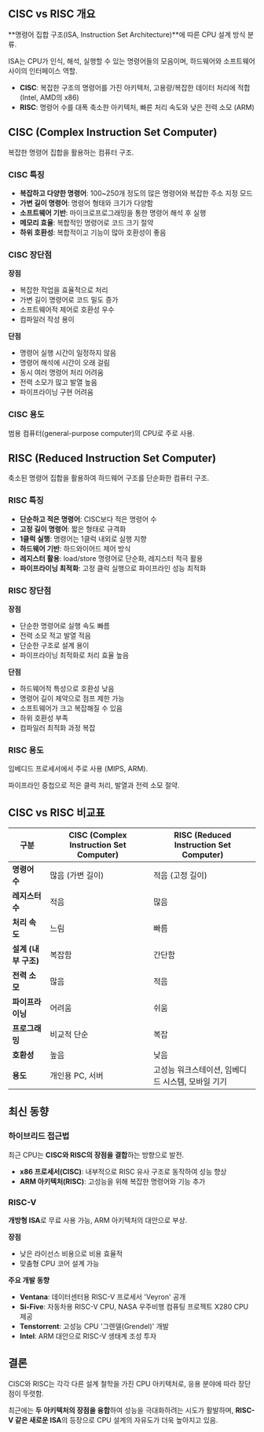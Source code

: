 ## CISC vs RISC 개요

**명령어 집합 구조(ISA, Instruction Set Architecture)**에 따른 CPU 설계 방식 분류.

ISA는 CPU가 인식, 해석, 실행할 수 있는 명령어들의 모음이며, 하드웨어와 소프트웨어 사이의 인터페이스 역할.


* **CISC**: 복잡한 구조의 명령어를 가진 아키텍처, 고용량/복잡한 데이터 처리에 적합 (Intel, AMD의 x86)
* **RISC**: 명령어 수를 대폭 축소한 아키텍처, 빠른 처리 속도와 낮은 전력 소모 (ARM)

## CISC (Complex Instruction Set Computer)

복잡한 명령어 집합을 활용하는 컴퓨터 구조.

### CISC 특징

* **복잡하고 다양한 명령어**: 100~250개 정도의 많은 명령어와 복잡한 주소 지정 모드
* **가변 길이 명령어**: 명령어 형태와 크기가 다양함
* **소프트웨어 기반**: 마이크로프로그래밍을 통한 명령어 해석 후 실행
* **메모리 효율**: 복합적인 명령어로 코드 크기 절약
* **하위 호환성**: 복합적이고 기능이 많아 호환성이 좋음

### CISC 장단점

**장점**
* 복잡한 작업을 효율적으로 처리
* 가변 길이 명령어로 코드 밀도 증가
* 소프트웨어적 제어로 호환성 우수
* 컴파일러 작성 용이

**단점**
* 명령어 실행 시간이 일정하지 않음
* 명령어 해석에 시간이 오래 걸림
* 동시 여러 명령어 처리 어려움
* 전력 소모가 많고 발열 높음
* 파이프라이닝 구현 어려움

### CISC 용도

범용 컴퓨터(general-purpose computer)의 CPU로 주로 사용.

## RISC (Reduced Instruction Set Computer)

축소된 명령어 집합을 활용하여 하드웨어 구조를 단순화한 컴퓨터 구조.

### RISC 특징

* **단순하고 적은 명령어**: CISC보다 적은 명령어 수
* **고정 길이 명령어**: 짧은 형태로 규격화
* **1클럭 실행**: 명령어는 1클럭 내외로 실행 지향
* **하드웨어 기반**: 하드와이어드 제어 방식
* **레지스터 활용**: load/store 명령어로 단순화, 레지스터 적극 활용
* **파이프라이닝 최적화**: 고정 클럭 실행으로 파이프라인 성능 최적화

### RISC 장단점

**장점**
* 단순한 명령어로 실행 속도 빠름
* 전력 소모 적고 발열 적음
* 단순한 구조로 설계 용이
* 파이프라이닝 최적화로 처리 효율 높음

**단점**
* 하드웨어적 특성으로 호환성 낮음
* 명령어 길이 제약으로 점프 제한 가능
* 소프트웨어가 크고 복잡해질 수 있음
* 하위 호환성 부족
* 컴파일러 최적화 과정 복잡

### RISC 용도

임베디드 프로세서에서 주로 사용 (MIPS, ARM).

파이프라인 중첩으로 적은 클럭 처리, 발열과 전력 소모 절약.

## CISC vs RISC 비교표

| 구분 | CISC (Complex Instruction Set Computer) | RISC (Reduced Instruction Set Computer) |
|------|------------------------------------------|------------------------------------------|
| **명령어 수** | 많음 (가변 길이) | 적음 (고정 길이) |
| **레지스터 수** | 적음 | 많음 |
| **처리 속도** | 느림 | 빠름 |
| **설계 (내부 구조)** | 복잡함 | 간단함 |
| **전력 소모** | 많음 | 적음 |
| **파이프라이닝** | 어려움 | 쉬움 |
| **프로그래밍** | 비교적 단순 | 복잡 |
| **호환성** | 높음 | 낮음 |
| **용도** | 개인용 PC, 서버 | 고성능 워크스테이션, 임베디드 시스템, 모바일 기기 |

## 최신 동향

### 하이브리드 접근법

최근 CPU는 **CISC와 RISC의 장점을 결합**하는 방향으로 발전.

* **x86 프로세서(CISC)**: 내부적으로 RISC 유사 구조로 동작하여 성능 향상
* **ARM 아키텍처(RISC)**: 고성능을 위해 복잡한 명령어와 기능 추가

### RISC-V

**개방형 ISA**로 무료 사용 가능, ARM 아키텍처의 대안으로 부상.

**장점**
* 낮은 라이선스 비용으로 비용 효율적
* 맞춤형 CPU 코어 설계 가능

**주요 개발 동향**
* **Ventana**: 데이터센터용 RISC-V 프로세서 'Veyron' 공개
* **Si-Five**: 자동차용 RISC-V CPU, NASA 우주비행 컴퓨팅 프로젝트 X280 CPU 제공
* **Tenstorrent**: 고성능 CPU '그렌델(Grendel)' 개발
* **Intel**: ARM 대안으로 RISC-V 생태계 조성 투자

## 결론

CISC와 RISC는 각각 다른 설계 철학을 가진 CPU 아키텍처로, 응용 분야에 따라 장단점이 뚜렷함.

최근에는 **두 아키텍처의 장점을 융합**하여 성능을 극대화하려는 시도가 활발하며, **RISC-V 같은 새로운 ISA**의 등장으로 CPU 설계의 자유도가 더욱 높아지고 있음.